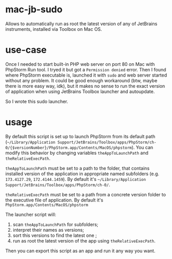 # mac-jb-sudo
Allows to automatically run as root the latest version of any of JetBrains instruments, installed via Toolbox on Mac OS.

# use-case
Once I needed to start built-in PHP web server on port 80 on Mac with PhpStorm Run tool. I tryed it but got a `Permission denied` error. Then I found where PhpStorm executable is, launched it with `sudo` and web server started without any problem. It could be good enough workaround (btw, maybe there is more easy way, idk), but it makes no sense to run the exact version of application when using JetBrains Toolbox launcher and autoupdate. 

So I wrote this sudo launcher.

# usage
By default this script is set up to launch PhpStorm from its default path (`~/Library/Application Support/JetBrains/Toolbox/apps/PhpStorm/ch-0/{$versionNumber}/PhpStorm.app/Contents/MacOS/phpstorm`). You can modify this behavior by changing variables `theAppToLaunchPath` and `theRelativeExecPath`.

`theAppToLaunchPath` must be set to a path to the folder, that contains installed version of the application in appropriate named subfolders (e.g. `173.4127.29`, `172.4144.1459`). By default it's `~/Library/Application Support/JetBrains/Toolbox/apps/PhpStorm/ch-0/`.

`theRelativeExecPath` must be set to a path from a concrete version folder to the executive file of application. By default it's `PhpStorm.app/Contents/MacOS/phpstorm`

The launcher script will:
1) scan `theAppToLaunchPath` for subfolders;
2) interpret their names as versions;
3) sort this versions to find the latest one ;
4) run as root the latest version of the app using `theRelativeExecPath`.

Then you can export this script as an app and run it any way you want. 
